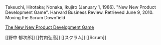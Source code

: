 
Takeuchi, Hirotaka; Nonaka, Ikujiro (January 1, 1986). "New New Product Development Game". Harvard Business Review. Retrieved June 9, 2010. Moving the Scrum Downfield

[The New New Product Development Game](https://hbr.org/1986/01/the-new-new-product-development-game)

[[野中 郁次郎]] [[竹内弘高]] [[スクラム]] [[Scrum]]
